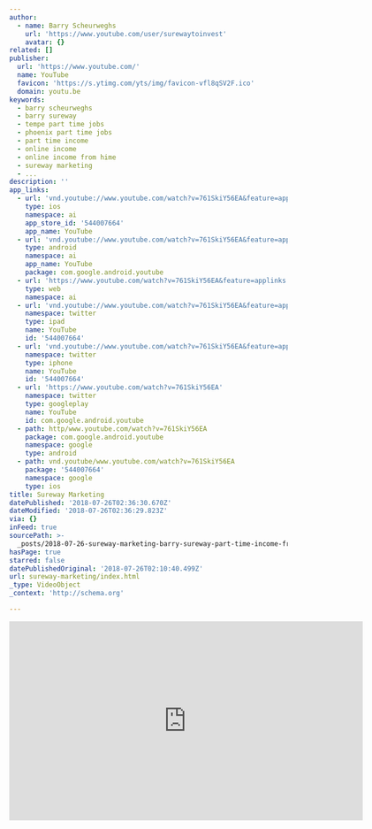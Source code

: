 ```yaml
---
author:
  - name: Barry Scheurweghs
    url: 'https://www.youtube.com/user/surewaytoinvest'
    avatar: {}
related: []
publisher:
  url: 'https://www.youtube.com/'
  name: YouTube
  favicon: 'https://s.ytimg.com/yts/img/favicon-vfl8qSV2F.ico'
  domain: youtu.be
keywords:
  - barry scheurweghs
  - barry sureway
  - tempe part time jobs
  - phoenix part time jobs
  - part time income
  - online income
  - online income from hime
  - sureway marketing
  - ...
description: ''
app_links:
  - url: 'vnd.youtube://www.youtube.com/watch?v=761SkiY56EA&feature=applinks'
    type: ios
    namespace: ai
    app_store_id: '544007664'
    app_name: YouTube
  - url: 'vnd.youtube://www.youtube.com/watch?v=761SkiY56EA&feature=applinks'
    type: android
    namespace: ai
    app_name: YouTube
    package: com.google.android.youtube
  - url: 'https://www.youtube.com/watch?v=761SkiY56EA&feature=applinks'
    type: web
    namespace: ai
  - url: 'vnd.youtube://www.youtube.com/watch?v=761SkiY56EA&feature=applinks'
    namespace: twitter
    type: ipad
    name: YouTube
    id: '544007664'
  - url: 'vnd.youtube://www.youtube.com/watch?v=761SkiY56EA&feature=applinks'
    namespace: twitter
    type: iphone
    name: YouTube
    id: '544007664'
  - url: 'https://www.youtube.com/watch?v=761SkiY56EA'
    namespace: twitter
    type: googleplay
    name: YouTube
    id: com.google.android.youtube
  - path: http/www.youtube.com/watch?v=761SkiY56EA
    package: com.google.android.youtube
    namespace: google
    type: android
  - path: vnd.youtube/www.youtube.com/watch?v=761SkiY56EA
    package: '544007664'
    namespace: google
    type: ios
title: Sureway Marketing
datePublished: '2018-07-26T02:36:30.670Z'
dateModified: '2018-07-26T02:36:29.823Z'
via: {}
inFeed: true
sourcePath: >-
  _posts/2018-07-26-sureway-marketing-barry-sureway-part-time-income-from-home.md
hasPage: true
starred: false
datePublishedOriginal: '2018-07-26T02:10:40.499Z'
url: sureway-marketing/index.html
_type: VideoObject
_context: 'http://schema.org'

---
```

<iframe src="https://cdn.embedly.com/widgets/media.html?src=https%3A%2F%2Fwww.youtube.com%2Fembed%2F761SkiY56EA%3Ffeature%3Doembed&amp;url=http%3A%2F%2Fwww.youtube.com%2Fwatch%3Fv%3D761SkiY56EA&amp;image=https%3A%2F%2Fi.ytimg.com%2Fvi%2F761SkiY56EA%2Fhqdefault.jpg&amp;key=a715cf41cc93453ca338d350cd26f87b&amp;type=text%2Fhtml&amp;schema=youtube" width="640" height="360" scrolling="no" frameborder="0" allowfullscreen="true" style=""></iframe>